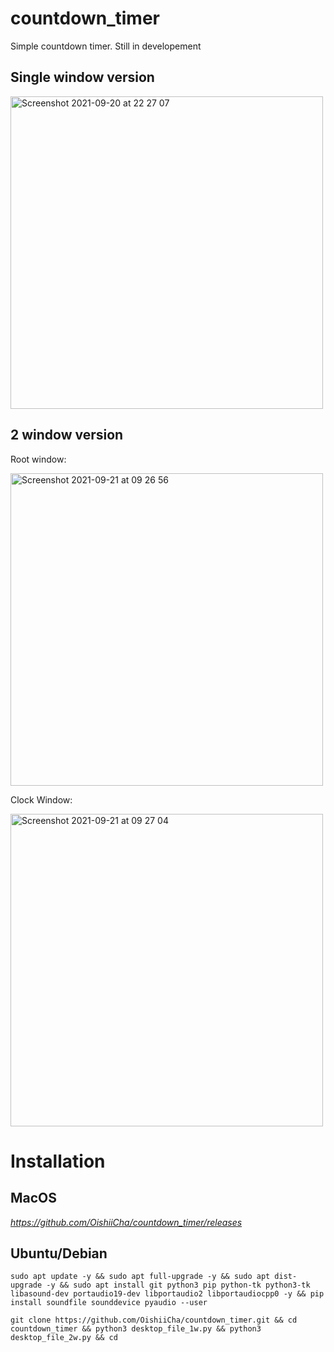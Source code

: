 # countdown_timer
Simple countdown timer.
Still in developement


## Single window version
<img width="500" alt="Screenshot 2021-09-20 at 22 27 07" src="https://user-images.githubusercontent.com/86476845/134142048-1822622b-816c-4c99-a3d5-523306d0b522.png">


## 2 window version

Root window:

<img width="500" alt="Screenshot 2021-09-21 at 09 26 56" src="https://user-images.githubusercontent.com/86476845/134142224-262c7d15-5c70-45e3-84ca-86ff6a0e38cf.png">

Clock Window:

<img width="500" alt="Screenshot 2021-09-21 at 09 27 04" src="https://user-images.githubusercontent.com/86476845/134142250-ef581106-5bd7-48ef-938e-d5b2b8ab5fe3.png">

# Installation

## MacOS

*https://github.com/OishiiCha/countdown_timer/releases*


## Ubuntu/Debian
```
sudo apt update -y && sudo apt full-upgrade -y && sudo apt dist-upgrade -y && sudo apt install git python3 pip python-tk python3-tk libasound-dev portaudio19-dev libportaudio2 libportaudiocpp0 -y && pip install soundfile sounddevice pyaudio --user
```

```
git clone https://github.com/OishiiCha/countdown_timer.git && cd countdown_timer && python3 desktop_file_1w.py && python3 desktop_file_2w.py && cd

```
